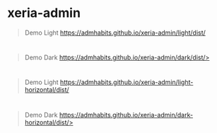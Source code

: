 # xeria-admin
> Demo Light https://admhabits.github.io/xeria-admin/light/dist/
#
> Demo Dark https://admhabits.github.io/xeria-admin/dark/dist/> 
#
> Demo Light https://admhabits.github.io/xeria-admin/light-horizontal/dist/
#
> Demo Dark https://admhabits.github.io/xeria-admin/dark-horizontal/dist/> 
